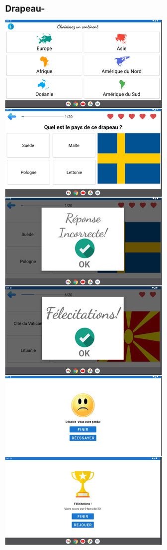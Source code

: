 # Drapeau-
<img src="https://github.com/nabilidrissi/Drapeau-/blob/master/images/drap1.png" />
<img src="https://github.com/nabilidrissi/Drapeau-/blob/master/images/drap2.png" />
<img src="https://github.com/nabilidrissi/Drapeau-/blob/master/images/drap3.png" />
<img src="https://github.com/nabilidrissi/Drapeau-/blob/master/images/drap4.png" />
<img src="https://github.com/nabilidrissi/Drapeau-/blob/master/images/drap5.png" />
<img src="https://github.com/nabilidrissi/Drapeau-/blob/master/images/drap6.png" />
